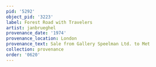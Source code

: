 ```yaml
---
pid: '5292'
object_pid: '3223'
label: Forest Road with Travelers
artist: janbrueghel
provenance_date: '1974'
provenance_location: London
provenance_text: Sale from Gallery Speelman Ltd. to Met
collection: provenance
order: '0620'
---
```

